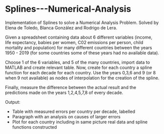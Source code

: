 # Splines---Numerical-Analysis
Implementation of Splines to solve a Numerical Analysis Problem. Solved by Elena de Toledo, Blanca González and Rodrigo de Lera.

Given a spreadsheet containing data about 6 different variables (income, life expectancy, babies per women, C02 emissions per person, child mortality and population) for many different countries between the years 1950 - 2019 (for some countries some of these years had no available data). 

Choose 1 of the 6 variables, and 5 of the many countries, import data to MATLAB and create relevant table.
Now, create for each country a spline function for each decade for each country.
Use the years 0,3,6 and 9 (or 8 when 9 not available) as nodes of interpolation for the creation of the spline.

Finally, measure the difference between the actual result and the predictions made on the years 1,2,4,5,7,8 of every decade.

Output:
  - Table with measured errors per country per decade, labelled
  - Paragraph with an analysis on causes of larger errors
  - Plot for each country including in same picture real data and spline functions constructed
    
